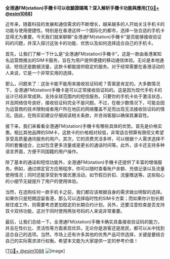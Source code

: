 **全港通FM(station)手機卡可以收驗證碼嗎？深入解析手機卡功能與應用[[TG💪+ @esim1088](https://t.me/s/esim1088)]**

近年来，随着科技的发展和通信需求的不断增长，越来越多的人开始关注手机卡的功能与使用便捷性。特别是在香港这样一个国际化的都市，选择一张合适的手机卡显得尤为重要。今天我们就来聊聊“全港通FM(station)手機卡”是否能够接收验证码的问题，并深入探讨这张卡的功能、优势以及如何选择适合自己的手机卡。

首先，让我们了解一下什么是“全港通FM(station)手機卡”。这是一款由香港某知名运营商推出的SIM卡服务，旨在为用户提供便捷的移动通信体验。无论是本地通话、短信还是数据流量，这款卡都能提供稳定的服务。对于经常需要在香港活动的人来说，它是一个非常实用的选择。

那么，问题来了：这张卡能不能用来接收验证码呢？答案是肯定的。大多数情况下，全港通FM(station)手機卡是可以正常接收验证码的。这是因为现代手机卡的设计已经非常成熟，支持全球范围内的短信服务。只要你的手机卡处于激活状态，并且网络信号良好，接收验证码完全不是问题。不过，在极少数情况下，可能会因为运营商的技术限制或者用户所在地区的网络覆盖不足而出现无法接收验证码的情况。因此，在购买前建议仔细阅读相关条款，并咨询客服以确保其兼容性。

接下来，我们来看看全港通FM(station)手機卡有哪些具体的优势。首先是价格实惠。相比其他品牌的SIM卡，这款卡的价格相对较低，非常适合预算有限但又希望享受高质量通讯服务的用户。其次，它的资费灵活多样，可以根据个人需求选择不同的套餐组合，比如包含更多流量或是更长的通话时间等。此外，该卡还支持多种语言界面，方便不同国籍的用户操作。

除了基本的通话和短信功能外，全港通FM(station)手機卡还提供了丰富的增值服务。例如，通过绑定官方应用程序，你可以随时查看账户余额、充值记录以及流量使用情况；同时还能享受到专属优惠活动，如节假日折扣、流量赠送等。这些贴心的小细节无疑提升了用户的使用体验。

当然，在选购任何一款手机卡之前，我们都应该根据自身的需求做出明智的选择。如果你只是短期逗留香港，那么可以选择临时性的SIM卡方案；而如果你计划长期居住或工作，则需要考虑更加稳定的长期合约计划。另外，还要注意检查是否支持双卡双待功能，这对于同时使用两张号码的人来说非常重要。

最后，让我们总结一下。全港通FM(station)手機卡确实具备接收验证码的能力，并且在性价比、灵活性等方面表现优异。无论你是游客还是居民，都可以从中找到适合自己的选项。当然，市场上还有许多其他的优秀产品可供选择，关键是要结合自己的实际需求进行权衡。希望本文能为大家提供一定的参考价值！

[[TG💪+ @esim1088](https://t.me/s/esim1088) ![Image](https://i.postimg.cc/4NQfJmqS/Snipaste-2025-05-13-00-14-12.png)]